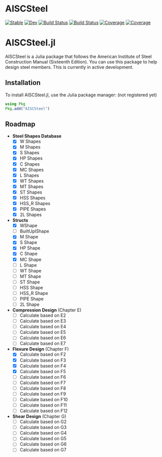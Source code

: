 # AISCSteel

[![Stable](https://img.shields.io/badge/docs-stable-blue.svg)](https://co1emi11er2.github.io/AISCSteel.jl/stable/)
[![Dev](https://img.shields.io/badge/docs-dev-blue.svg)](https://co1emi11er2.github.io/AISCSteel.jl/dev/)
[![Build Status](https://github.com/co1emi11er2/AISCSteel.jl/actions/workflows/CI.yml/badge.svg?branch=main)](https://github.com/co1emi11er2/AISCSteel.jl/actions/workflows/CI.yml?query=branch%3Amain)
[![Build Status](https://ci.appveyor.com/api/projects/status/github/co1emi11er2/AISCSteel.jl?svg=true)](https://ci.appveyor.com/project/co1emi11er2/AISCSteel-jl)
[![Coverage](https://codecov.io/gh/co1emi11er2/AISCSteel.jl/branch/main/graph/badge.svg)](https://codecov.io/gh/co1emi11er2/AISCSteel.jl)
[![Coverage](https://coveralls.io/repos/github/co1emi11er2/AISCSteel.jl/badge.svg?branch=main)](https://coveralls.io/github/co1emi11er2/AISCSteel.jl?branch=main)

# AISCSteel.jl

AISCSteel is a Julia package that follows the American Institute of Steel Construction Manual (Sixteenth Edition). You can use this package to help design steel members. This is currently in active development.

## Installation

To install AISCSteel.jl, use the Julia package manager: (not registered yet)

```julia
using Pkg
Pkg.add("AISCSteel")
```

## Roadmap

- **Steel Shapes Database**
  - [x] W Shapes
  - [x] M Shapes
  - [x] S Shapes
  - [x] HP Shapes
  - [x] C Shapes
  - [x] MC Shapes
  - [x] L Shapes
  - [x] WT Shapes
  - [x] MT Shapes
  - [x] ST Shapes
  - [x] HSS Shapes
  - [x] HSS_R Shapes
  - [x] PIPE Shapes
  - [x] 2L Shapes
- **Structs**
  - [x] WShape
  - [ ] BuiltUpIShape
  - [x] M Shape
  - [x] S Shape
  - [x] HP Shape
  - [x] C Shape
  - [x] MC Shape
  - [ ] L Shape
  - [ ] WT Shape
  - [ ] MT Shape
  - [ ] ST Shape
  - [ ] HSS Shape
  - [ ] HSS_R Shape
  - [ ] PIPE Shape
  - [ ] 2L Shape
- **Compression Design** (Chapter E)
  - [ ] Calculate based on E2
  - [ ] Calculate based on E3
  - [ ] Calculate based on E4
  - [ ] Calculate based on E5
  - [ ] Calculate based on E6
  - [ ] Calculate based on E7
- **Flexure Design** (Chapter F)
  - [x] Calculate based on F2
  - [x] Calculate based on F3
  - [x] Calculate based on F4
  - [x] Calculate based on F5
  - [ ] Calculate based on F6
  - [ ] Calculate based on F7
  - [ ] Calculate based on F8
  - [ ] Calculate based on F9
  - [ ] Calculate based on F10
  - [ ] Calculate based on F11
  - [ ] Calculate based on F12
- **Shear Design** (Chapter G)
  - [ ] Calculate based on G2
  - [ ] Calculate based on G3
  - [ ] Calculate based on G4
  - [ ] Calculate based on G5
  - [ ] Calculate based on G6
  - [ ] Calculate based on G7